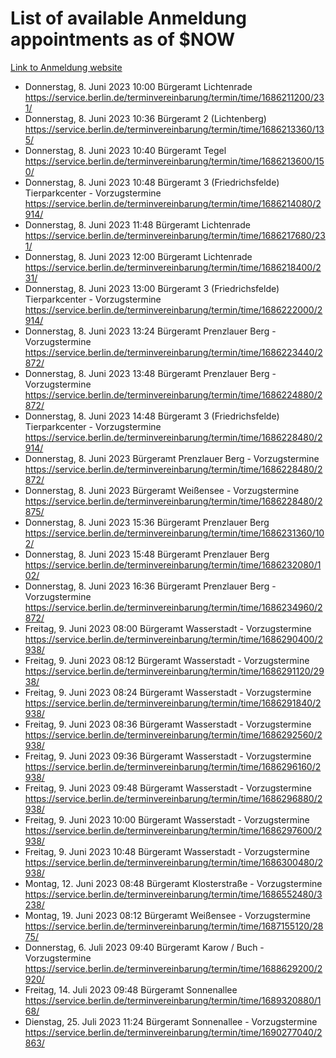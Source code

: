 # List of available Anmeldung appointments as of $NOW
[Link to Anmeldung website](https://service.berlin.de/terminvereinbarung/termin/tag.php?termin=1&anliegen[]=120686&dienstleisterlist=122210,122217,327316,122219,327312,122227,327314,122231,327346,122243,327348,122254,122252,329742,122260,329745,122262,329748,122271,327278,122273,327274,122277,327276,330436,122280,327294,122282,327290,122284,327292,122291,327270,122285,327266,122286,327264,122296,327268,150230,329760,122297,327286,122294,327284,122312,329763,122314,329775,122304,327330,122311,327334,122309,327332,317869,122281,327352,122279,329772,122283,122276,327324,122274,327326,122267,329766,122246,327318,122251,327320,122257,327322,122208,327298,122226,327300&herkunft=http%3A%2F%2Fservice.berlin.de%2Fdienstleistung%2F120686%2F)
- Donnerstag, 8. Juni 2023 10:00 Bürgeramt Lichtenrade https://service.berlin.de/terminvereinbarung/termin/time/1686211200/231/
- Donnerstag, 8. Juni 2023 10:36 Bürgeramt 2 (Lichtenberg) https://service.berlin.de/terminvereinbarung/termin/time/1686213360/135/
- Donnerstag, 8. Juni 2023 10:40 Bürgeramt Tegel https://service.berlin.de/terminvereinbarung/termin/time/1686213600/150/
- Donnerstag, 8. Juni 2023 10:48 Bürgeramt 3 (Friedrichsfelde) Tierparkcenter - Vorzugstermine https://service.berlin.de/terminvereinbarung/termin/time/1686214080/2914/
- Donnerstag, 8. Juni 2023 11:48 Bürgeramt Lichtenrade https://service.berlin.de/terminvereinbarung/termin/time/1686217680/231/
- Donnerstag, 8. Juni 2023 12:00 Bürgeramt Lichtenrade https://service.berlin.de/terminvereinbarung/termin/time/1686218400/231/
- Donnerstag, 8. Juni 2023 13:00 Bürgeramt 3 (Friedrichsfelde) Tierparkcenter - Vorzugstermine https://service.berlin.de/terminvereinbarung/termin/time/1686222000/2914/
- Donnerstag, 8. Juni 2023 13:24 Bürgeramt Prenzlauer Berg - Vorzugstermine https://service.berlin.de/terminvereinbarung/termin/time/1686223440/2872/
- Donnerstag, 8. Juni 2023 13:48 Bürgeramt Prenzlauer Berg - Vorzugstermine https://service.berlin.de/terminvereinbarung/termin/time/1686224880/2872/
- Donnerstag, 8. Juni 2023 14:48 Bürgeramt 3 (Friedrichsfelde) Tierparkcenter - Vorzugstermine https://service.berlin.de/terminvereinbarung/termin/time/1686228480/2914/
- Donnerstag, 8. Juni 2023  Bürgeramt Prenzlauer Berg - Vorzugstermine https://service.berlin.de/terminvereinbarung/termin/time/1686228480/2872/
- Donnerstag, 8. Juni 2023  Bürgeramt Weißensee - Vorzugstermine https://service.berlin.de/terminvereinbarung/termin/time/1686228480/2875/
- Donnerstag, 8. Juni 2023 15:36 Bürgeramt Prenzlauer Berg https://service.berlin.de/terminvereinbarung/termin/time/1686231360/102/
- Donnerstag, 8. Juni 2023 15:48 Bürgeramt Prenzlauer Berg https://service.berlin.de/terminvereinbarung/termin/time/1686232080/102/
- Donnerstag, 8. Juni 2023 16:36 Bürgeramt Prenzlauer Berg - Vorzugstermine https://service.berlin.de/terminvereinbarung/termin/time/1686234960/2872/
- Freitag, 9. Juni 2023 08:00 Bürgeramt Wasserstadt - Vorzugstermine https://service.berlin.de/terminvereinbarung/termin/time/1686290400/2938/
- Freitag, 9. Juni 2023 08:12 Bürgeramt Wasserstadt - Vorzugstermine https://service.berlin.de/terminvereinbarung/termin/time/1686291120/2938/
- Freitag, 9. Juni 2023 08:24 Bürgeramt Wasserstadt - Vorzugstermine https://service.berlin.de/terminvereinbarung/termin/time/1686291840/2938/
- Freitag, 9. Juni 2023 08:36 Bürgeramt Wasserstadt - Vorzugstermine https://service.berlin.de/terminvereinbarung/termin/time/1686292560/2938/
- Freitag, 9. Juni 2023 09:36 Bürgeramt Wasserstadt - Vorzugstermine https://service.berlin.de/terminvereinbarung/termin/time/1686296160/2938/
- Freitag, 9. Juni 2023 09:48 Bürgeramt Wasserstadt - Vorzugstermine https://service.berlin.de/terminvereinbarung/termin/time/1686296880/2938/
- Freitag, 9. Juni 2023 10:00 Bürgeramt Wasserstadt - Vorzugstermine https://service.berlin.de/terminvereinbarung/termin/time/1686297600/2938/
- Freitag, 9. Juni 2023 10:48 Bürgeramt Wasserstadt - Vorzugstermine https://service.berlin.de/terminvereinbarung/termin/time/1686300480/2938/
- Montag, 12. Juni 2023 08:48 Bürgeramt Klosterstraße - Vorzugstermine https://service.berlin.de/terminvereinbarung/termin/time/1686552480/3238/
- Montag, 19. Juni 2023 08:12 Bürgeramt Weißensee - Vorzugstermine https://service.berlin.de/terminvereinbarung/termin/time/1687155120/2875/
- Donnerstag, 6. Juli 2023 09:40 Bürgeramt Karow / Buch - Vorzugstermine https://service.berlin.de/terminvereinbarung/termin/time/1688629200/2920/
- Freitag, 14. Juli 2023 09:48 Bürgeramt Sonnenallee https://service.berlin.de/terminvereinbarung/termin/time/1689320880/168/
- Dienstag, 25. Juli 2023 11:24 Bürgeramt Sonnenallee - Vorzugstermine https://service.berlin.de/terminvereinbarung/termin/time/1690277040/2863/
